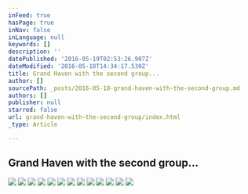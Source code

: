 ```yaml
---
inFeed: true
hasPage: true
inNav: false
inLanguage: null
keywords: []
description: ''
datePublished: '2016-05-19T02:53:26.907Z'
dateModified: '2016-05-18T14:34:17.530Z'
title: Grand Haven with the second group...
author: []
sourcePath: _posts/2016-05-18-grand-haven-with-the-second-group.md
authors: []
publisher: null
starred: false
url: grand-haven-with-the-second-group/index.html
_type: Article

---
```

## Grand Haven with the second group...
![](https://the-grid-user-content.s3-us-west-2.amazonaws.com/07d5d954-9a0a-4c2a-815e-aa44cc6559ba.jpg)
![](https://the-grid-user-content.s3-us-west-2.amazonaws.com/8a1825e2-2a4a-4600-903d-7892ea819502.jpg)
![](https://the-grid-user-content.s3-us-west-2.amazonaws.com/c4e1c502-d884-4dfe-a040-ea0b3ace669f.jpg)
![](https://the-grid-user-content.s3-us-west-2.amazonaws.com/dac284eb-e3e9-46c9-b5b9-427d94e6612e.jpg)
![](https://the-grid-user-content.s3-us-west-2.amazonaws.com/7478fb73-7548-4351-9234-e0237246fb10.jpg)
![](https://the-grid-user-content.s3-us-west-2.amazonaws.com/e5eea678-5018-4a62-80a8-323b66f5f6b2.jpg)
![](https://the-grid-user-content.s3-us-west-2.amazonaws.com/c913223c-07a2-475a-894e-200eef23ddb8.jpg)
![](https://the-grid-user-content.s3-us-west-2.amazonaws.com/919d5dc4-83df-47b3-8475-9caafd2656d2.jpg)
![](https://the-grid-user-content.s3-us-west-2.amazonaws.com/83adab0e-3e1f-4b4d-b8ca-0660c5c1195c.jpg)
![](https://the-grid-user-content.s3-us-west-2.amazonaws.com/3585f171-a3a7-41c5-bd91-58a0759262bf.jpg)
![](https://the-grid-user-content.s3-us-west-2.amazonaws.com/a8bba829-e453-4e92-a810-cd88ffa9b9c1.jpg)
![](https://the-grid-user-content.s3-us-west-2.amazonaws.com/e158ed72-a4a5-41e2-b4db-8ec46a716df3.jpg)
![](https://the-grid-user-content.s3-us-west-2.amazonaws.com/6d9f5ac7-c7ce-41a4-9778-d914623238f1.jpg)